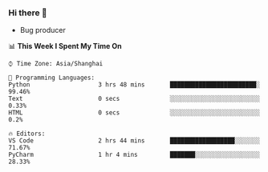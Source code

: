### Hi there 👋
* Bug producer
<!--START_SECTION:waka-->
📊 **This Week I Spent My Time On** 

```text
⌚︎ Time Zone: Asia/Shanghai

💬 Programming Languages: 
Python                   3 hrs 48 mins       ████████████████████████░   99.46% 
Text                     0 secs              ░░░░░░░░░░░░░░░░░░░░░░░░░   0.33% 
HTML                     0 secs              ░░░░░░░░░░░░░░░░░░░░░░░░░   0.2%

🔥 Editors: 
VS Code                  2 hrs 44 mins       ██████████████████░░░░░░░   71.67% 
PyCharm                  1 hr 4 mins         ███████░░░░░░░░░░░░░░░░░░   28.33%

```


<!--END_SECTION:waka-->
